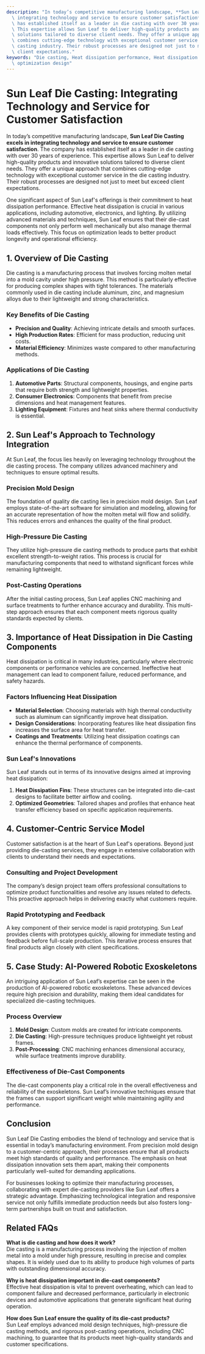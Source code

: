 ```yaml
---
description: "In today’s competitive manufacturing landscape, **Sun Leaf Die Casting excels in\
  \ integrating technology and service to ensure customer satisfaction**. The company\
  \ has established itself as a leader in die casting with over 30 years of experience.\
  \ This expertise allows Sun Leaf to deliver high-quality products and innovative\
  \ solutions tailored to diverse client needs. They offer a unique approach that\
  \ combines cutting-edge technology with exceptional customer service in the die\
  \ casting industry. Their robust processes are designed not just to meet but exceed\
  \ client expectations."
keywords: "Die casting, Heat dissipation performance, Heat dissipation fins, Heat dissipation\
  \ optimization design"
---
```

# Sun Leaf Die Casting: Integrating Technology and Service for Customer Satisfaction

In today’s competitive manufacturing landscape, **Sun Leaf Die Casting excels in integrating technology and service to ensure customer satisfaction**. The company has established itself as a leader in die casting with over 30 years of experience. This expertise allows Sun Leaf to deliver high-quality products and innovative solutions tailored to diverse client needs. They offer a unique approach that combines cutting-edge technology with exceptional customer service in the die casting industry. Their robust processes are designed not just to meet but exceed client expectations.

One significant aspect of Sun Leaf's offerings is their commitment to heat dissipation performance. Effective heat dissipation is crucial in various applications, including automotive, electronics, and lighting. By utilizing advanced materials and techniques, Sun Leaf ensures that their die-cast components not only perform well mechanically but also manage thermal loads effectively. This focus on optimization leads to better product longevity and operational efficiency.

## 1. Overview of Die Casting 

Die casting is a manufacturing process that involves forcing molten metal into a mold cavity under high pressure. This method is particularly effective for producing complex shapes with tight tolerances. The materials commonly used in die casting include aluminum, zinc, and magnesium alloys due to their lightweight and strong characteristics. 

### Key Benefits of Die Casting

- **Precision and Quality**: Achieving intricate details and smooth surfaces.
- **High Production Rates**: Efficient for mass production, reducing unit costs.
- **Material Efficiency**: Minimizes waste compared to other manufacturing methods.

### Applications of Die Casting

1. **Automotive Parts**: Structural components, housings, and engine parts that require both strength and lightweight properties.
2. **Consumer Electronics**: Components that benefit from precise dimensions and heat management features.
3. **Lighting Equipment**: Fixtures and heat sinks where thermal conductivity is essential.

## 2. Sun Leaf's Approach to Technology Integration

At Sun Leaf, the focus lies heavily on leveraging technology throughout the die casting process. The company utilizes advanced machinery and techniques to ensure optimal results.

### Precision Mold Design

The foundation of quality die casting lies in precision mold design. Sun Leaf employs state-of-the-art software for simulation and modeling, allowing for an accurate representation of how the molten metal will flow and solidify. This reduces errors and enhances the quality of the final product.

### High-Pressure Die Casting

They utilize high-pressure die casting methods to produce parts that exhibit excellent strength-to-weight ratios. This process is crucial for manufacturing components that need to withstand significant forces while remaining lightweight. 

### Post-Casting Operations

After the initial casting process, Sun Leaf applies CNC machining and surface treatments to further enhance accuracy and durability. This multi-step approach ensures that each component meets rigorous quality standards expected by clients.

## 3. Importance of Heat Dissipation in Die Casting Components

Heat dissipation is critical in many industries, particularly where electronic components or performance vehicles are concerned. Ineffective heat management can lead to component failure, reduced performance, and safety hazards.

### Factors Influencing Heat Dissipation

- **Material Selection**: Choosing materials with high thermal conductivity such as aluminum can significantly improve heat dissipation.
- **Design Considerations**: Incorporating features like heat dissipation fins increases the surface area for heat transfer.
- **Coatings and Treatments**: Utilizing heat dissipation coatings can enhance the thermal performance of components.

### Sun Leaf's Innovations

Sun Leaf stands out in terms of its innovative designs aimed at improving heat dissipation:

1. **Heat Dissipation Fins**: These structures can be integrated into die-cast designs to facilitate better airflow and cooling.
2. **Optimized Geometries**: Tailored shapes and profiles that enhance heat transfer efficiency based on specific application requirements.

## 4. Customer-Centric Service Model

Customer satisfaction is at the heart of Sun Leaf's operations. Beyond just providing die-casting services, they engage in extensive collaboration with clients to understand their needs and expectations.

### Consulting and Project Development

The company’s design project team offers professional consultations to optimize product functionalities and resolve any issues related to defects. This proactive approach helps in delivering exactly what customers require.

### Rapid Prototyping and Feedback

A key component of their service model is rapid prototyping. Sun Leaf provides clients with prototypes quickly, allowing for immediate testing and feedback before full-scale production. This iterative process ensures that final products align closely with client specifications.

## 5. Case Study: AI-Powered Robotic Exoskeletons

An intriguing application of Sun Leaf’s expertise can be seen in the production of AI-powered robotic exoskeletons. These advanced devices require high precision and durability, making them ideal candidates for specialized die-casting techniques.

### Process Overview

1. **Mold Design**: Custom molds are created for intricate components.
2. **Die Casting**: High-pressure techniques produce lightweight yet robust frames.
3. **Post-Processing**: CNC machining enhances dimensional accuracy, while surface treatments improve durability.

### Effectiveness of Die-Cast Components

The die-cast components play a critical role in the overall effectiveness and reliability of the exoskeletons. Sun Leaf’s innovative techniques ensure that the frames can support significant weight while maintaining agility and performance.

## Conclusion

Sun Leaf Die Casting embodies the blend of technology and service that is essential in today’s manufacturing environment. From precision mold design to a customer-centric approach, their processes ensure that all products meet high standards of quality and performance. The emphasis on heat dissipation innovation sets them apart, making their components particularly well-suited for demanding applications.

For businesses looking to optimize their manufacturing processes, collaborating with expert die-casting providers like Sun Leaf offers a strategic advantage. Emphasizing technological integration and responsive service not only fulfills immediate production needs but also fosters long-term partnerships built on trust and satisfaction.

## Related FAQs

**What is die casting and how does it work?**  
Die casting is a manufacturing process involving the injection of molten metal into a mold under high pressure, resulting in precise and complex shapes. It is widely used due to its ability to produce high volumes of parts with outstanding dimensional accuracy.

**Why is heat dissipation important in die-cast components?**  
Effective heat dissipation is vital to prevent overheating, which can lead to component failure and decreased performance, particularly in electronic devices and automotive applications that generate significant heat during operation.

**How does Sun Leaf ensure the quality of its die-cast products?**  
Sun Leaf employs advanced mold design techniques, high-pressure die casting methods, and rigorous post-casting operations, including CNC machining, to guarantee that its products meet high-quality standards and customer specifications.

